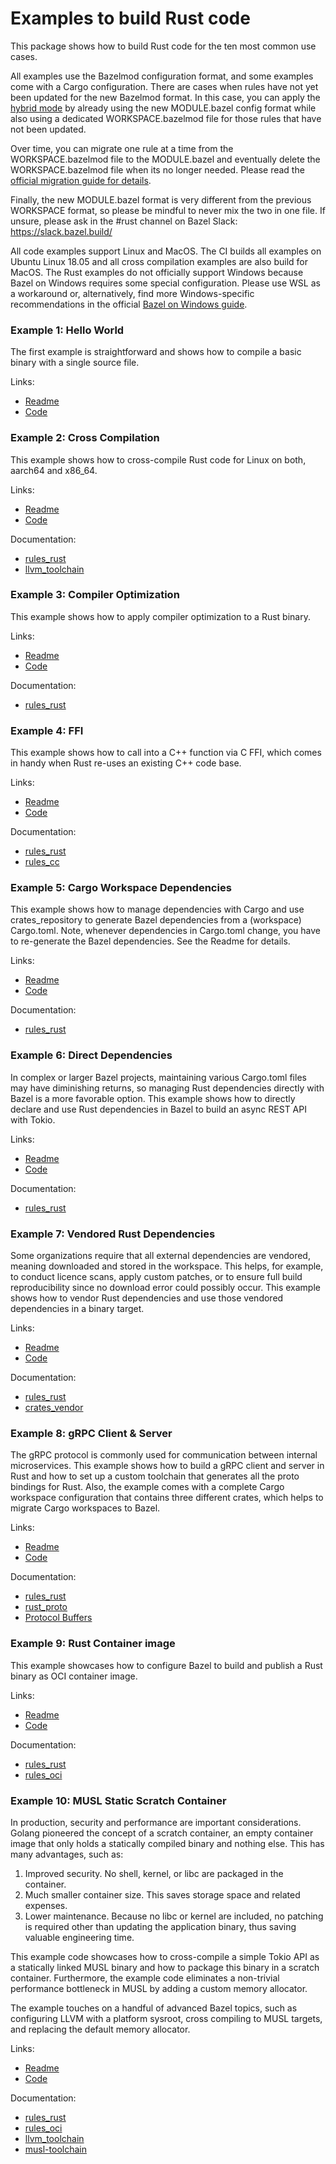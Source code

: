 # Examples to build Rust code

This package shows how to build Rust code for the ten most common use cases.

All examples use the Bazelmod configuration format, and some examples come with a Cargo configuration.
There are cases when rules have not yet been updated for the new Bazelmod format. 
In this case, you can apply the [hybrid mode](https://bazel.build/external/migration#hybrid-mode) 
by already using the new MODULE.bazel config format while also using a dedicated WORKSPACE.bazelmod 
file for those rules that have not been updated. 

Over time, you can migrate one rule at a time from the WORKSPACE.bazelmod file to the MODULE.bazel 
and eventually delete the WORKSPACE.bazelmod file when its no longer needed. 
Please read the [official migration guide for details](https://bazel.build/external/migration).

Finally, the new MODULE.bazel format is very different from the previous WORKSPACE format, so please
be mindful to never mix the two in one file. 
If unsure, please ask in the #rust channel on Bazel Slack: https://slack.bazel.build/

All code examples support Linux and MacOS. The CI builds all examples on Ubuntu Linux 18.05 and all cross compilation examples are also build for MacOS. 
The Rust examples do not officially support Windows because Bazel on Windows requires some special configuration. Please use WSL as a workaround or, alternatively, find more Windows-specific recommendations in the official [Bazel on Windows guide](https://bazel.build/configure/windows).

### Example 1: Hello World

The first example is straightforward and shows how to compile a basic binary with a single source file.

Links:
* [Readme](01-hello-world/README.md)
* [Code](01-hello-world)

### Example 2: Cross Compilation

This example shows how to cross-compile Rust code for Linux on both, aarch64 and x86_64. 

Links:
* [Readme](02-hello-cross/README.md)
* [Code](02-hello-cross)

Documentation:
* [rules_rust](https://bazelbuild.github.io/rules_rust/)
* [llvm_toolchain](https://github.com/bazel-contrib/toolchains_llvm)


### Example 3: Compiler Optimization

This example shows how to apply compiler optimization to a Rust binary.

Links:
* [Readme](03-comp-opt/README.md)
* [Code](03-comp-opt)

Documentation:
* [rules_rust](https://bazelbuild.github.io/rules_rust/)


### Example 4: FFI

This example shows how to call into a C++ function via C FFI, which comes in handy when Rust 
re-uses an existing C++ code base. 

Links:
* [Readme](04-ffi/README.md)
* [Code](04-ffi)

Documentation:
* [rules_rust](https://bazelbuild.github.io/rules_rust/)
* [rules_cc](https://github.com/bazelbuild/rules_cc)


### Example 5: Cargo Workspace Dependencies

This example shows how to manage dependencies with Cargo and use crates_repository
to generate Bazel dependencies from a (workspace) Cargo.toml. Note, whenever 
dependencies in  Cargo.toml change, you have to re-generate the Bazel dependencies.
See the Readme for details.

Links:
* [Readme](05-deps-cargo/README.md)
* [Code](05-deps-cargo)

Documentation:
* [rules_rust](https://bazelbuild.github.io/rules_rust/)


### Example 6: Direct Dependencies

In complex or larger Bazel projects, maintaining various Cargo.toml files may have diminishing returns, 
so managing Rust dependencies directly with Bazel is a more favorable option. 
This example shows how to directly declare and use Rust dependencies in Bazel to build 
an async REST API with Tokio.

Links:
* [Readme](06-deps-direct/README.md)
* [Code](06-deps-direct)

Documentation:
* [rules_rust](https://bazelbuild.github.io/rules_rust/)


### Example 7: Vendored Rust Dependencies

Some organizations require that all external dependencies are vendored, meaning downloaded 
and stored in the workspace. This helps, for example, to conduct licence scans, apply custom patches, 
or to ensure full build reproducibility since no download error could possibly occur. 
This example shows how to vendor Rust dependencies and use those vendored dependencies in a binary target. 

Links:
* [Readme](07-deps-vendor/README.md)
* [Code](07-deps-vendor)

Documentation:
* [rules_rust](https://bazelbuild.github.io/rules_rust/)
* [crates_vendor](https://bazelbuild.github.io/rules_rust/crate_universe.html#crates_vendor)


### Example 8: gRPC Client & Server

The gRPC protocol is commonly used for communication between internal microservices. 
This example shows how to build a gRPC client and server in Rust and how to set up a custom
toolchain that generates all the proto bindings for Rust. Also, the example comes with a complete 
Cargo workspace configuration that contains three different crates, 
which helps to migrate Cargo workspaces to Bazel. 

Links:
* [Readme](08-grpc-client-server/README.md)
* [Code](08-grpc-client-server)

Documentation:
* [rules_rust](https://bazelbuild.github.io/rules_rust/)
* [rust_proto](https://bazelbuild.github.io/rules_rust/rust_proto.html#rust_proto_libraryhttps://bazelbuild.github.io/rules_rust/rust_proto.html#rust_proto_library)
* [Protocol Buffers](https://protobuf.dev/)


### Example 9: Rust Container image

This example showcases how to configure Bazel to build and publish a Rust binary as OCI container image. 

Links:
* [Readme](09-oci-container/README.md)
* [Code](09-oci-container)

Documentation:
* [rules_rust](https://bazelbuild.github.io/rules_rust/)
* [rules_oci](https://github.com/bazel-contrib/rules_oci?tab=readme-ov-file#usage)


### Example 10: MUSL Static Scratch Container

In production, security and performance are important considerations.
Golang pioneered the concept of a scratch container, an empty container image that only holds a statically compiled binary and nothing else. This has many advantages, such as:

1) Improved security. No shell, kernel, or libc are packaged in the container.
2) Much smaller container size. This saves storage space and related expenses.
3) Lower maintenance. Because no libc or kernel are included, no patching is required other than updating the application binary, thus saving valuable engineering time.

This example code showcases how to cross-compile a simple Tokio API as a statically linked MUSL binary and how to package this binary in a scratch container. Furthermore, the example code eliminates a non-trivial performance bottleneck in MUSL by adding a custom memory allocator.

The example touches on a handful of advanced Bazel topics, such as configuring LLVM with a platform sysroot,
cross compiling to MUSL targets, and replacing the default memory allocator. 

Links:
* [Readme](10-musl-cross-compilation/README.md)
* [Code](10-musl-cross-compilation)

Documentation:
* [rules_rust](https://bazelbuild.github.io/rules_rust/)
* [rules_oci](https://github.com/bazel-contrib/rules_oci?tab=readme-ov-file#usage)
* [llvm_toolchain](https://github.com/bazel-contrib/toolchains_llvm)
* [musl-toolchain](https://github.com/bazel-contrib/musl-toolchain)
